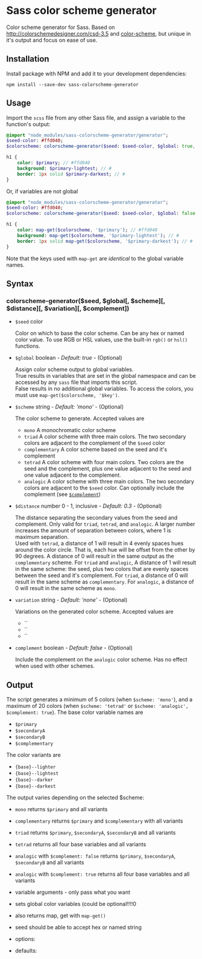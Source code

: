 # Sass color scheme generator
Color scheme generator for Sass.  Based on http://colorschemedesigner.com/csd-3.5 and [color-scheme](https://www.npmjs.com/package/color-scheme), but unique in it's output and focus on ease of use.



## Installation

Install package with NPM and add it to your development dependencies:

`npm install --save-dev sass-colorscheme-generator`



## Usage

Import the `scss` file from any other Sass file, and assign a variable to the function's output:

```sass
@import "node_modules/sass-colorscheme-generator/generator";
$seed-color: #ffd040;
$colorscheme: colorscheme-generator($seed: $seed-color, $global: true, $scheme: 'mono');

h1 {
    color: $primary; // #ffd040
    background: $primary-lightest; // #
    border: 1px solid $primary-darkest; // #
}
```
Or, if variables are not global  

```sass
@import "node_modules/sass-colorscheme-generator/generator";
$seed-color: #ffd040;
$colorscheme: colorscheme-generator($seed: $seed-color, $global: false, $scheme: 'mono');

h1 {
    color: map-get($colorscheme, '$primary'); // #ffd040
    background: map-get($colorscheme, '$primary-lightest'); // #
    border: 1px solid map-get($colorscheme, '$primary-darkest'); // #
}
```

Note that the keys used with `map-get` are _identical_ to the global variable names. 



## Syntax

### colorscheme-generator($seed, $global[, $scheme][, $distance][, $variation][, $complement])

* `$seed` color

    Color on which to base the color scheme.  Can be any hex or named color value.
    To use RGB or HSL values, use the built-in `rgb()` or `hsl()` functions.
    
* `$global` boolean - _Default: true_ - (Optional)

    Assign color scheme output to global variables.  
    True results in variables that are set in the global namespace and can be accessed by any `sass` file that imports this script.  
    False results in no additional global variables.  To access the colors, you must use `map-get($colorscheme, '$key')`.
    
* `$scheme` string - _Default: 'mono'_ - (Optional)

    The color scheme to generate.  Accepted values are
    
    * `mono` A monochromatic color scheme
    * `triad` A color scheme with three main colors. The two secondary colors are adjacent to the complement of the `$seed` color
    * `complementary` A color scheme based on the seed and it's complement
    * `tetrad` A color scheme with four main colors.  Two colors are the seed and the complement, plus one value adjacent to the seed and one value adjacent to the complement.
    * `analogic` A color scheme with three main colors. The two secondary colors are adjacent to the `$seed` color.  Can optionally include the complement (see [`$complement`](#syntax)) 

* `$distance` number 0 - 1, inclusive - _Default: 0.3_ - (Optional)

    The distance separating the secondary values from the seed and complement.  Only valid for `triad`, `tetrad`, and `analogic`.
    A larger number increases the amount of separation between colors, where 1 is maximum separation.  
    Used with `tetrad`, a distance of 1 will result in 4 evenly spaces hues around the color circle.  That is, each hue will be offset from the other by 90 degrees.  A distance of 0 will result in the same output as the `complementary` scheme.
    For `triad` and `analogic`, A distance of 1 will result in the same scheme: the seed, plus two colors that are evenly spaces between the seed and it's complement.
    For `triad`, a distance of 0 will result in the same scheme as `complementary`.
    For `analogic`, a distance of 0 will result in the same scheme as `mono`.
    
* `variation` string - _Default: 'none'_ - (Optional)

    Variations on the generated color scheme.  Accepted values are
    
    * ``
    * ``
    * ``

* `complement` boolean - _Default: false_ - (Optional)

    Include the complement on the `analogic` color scheme.  Has no effect when used with other schemes. 


## Output

The script generates a minimum of 5 colors (when `$scheme: 'mono'`), and a maximum of 20 colors (when `$scheme: 'tetrad'` or `$scheme: 'analogic', $complement: true`).
The base color variable names are

* `$primary`
* `$secondaryA`
* `$secondaryB`
* `$complementary`

The color variants are

* `{base}--lighter`
* `{base}--lightest`
* `{base}--darker`
* `{base}--darkest`

The output varies depending on the selected $scheme:

* `mono` returns `$primary` and all variants
* `complementary` returns `$primary` and `$complementary` with all variants 
* `triad` returns `$primary`, `$secondaryA`, `$secondaryB` and all variants
* `tetrad` returns all four base variables and all variants
* `analogic` with `$complement: false` returns `$primary`, `$secondaryA`, `$secondaryB` and all variants
* `analogic` with `$complement: true` returns all four base variables and all variants



* variable arguments - only pass what you want
* sets global color variables (could be optional!!!!0
* also returns map, get with `map-get()`
* seed should be able to accept hex or named string
* options:
* defaults: